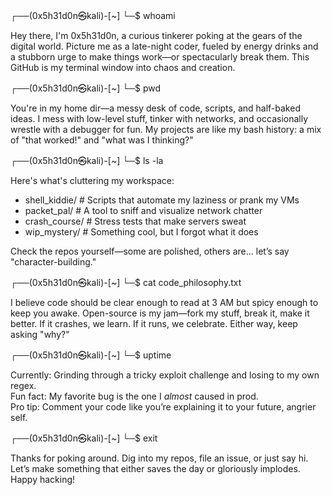 ┌──(0x5h31d0n㉿kali)-[~]
└─$ whoami

Hey there, I'm 0x5h31d0n, a curious tinkerer poking at the gears of the digital world. Picture me as a late-night coder, fueled by energy drinks and a stubborn urge to make things work—or spectacularly break them. This GitHub is my terminal window into chaos and creation.

┌──(0x5h31d0n㉿kali)-[~]
└─$ pwd

You're in my home dir—a messy desk of code, scripts, and half-baked ideas. I mess with low-level stuff, tinker with networks, and occasionally wrestle with a debugger for fun. My projects are like my bash history: a mix of "that worked!" and "what was I thinking?"

┌──(0x5h31d0n㉿kali)-[~]
└─$ ls -la

Here's what's cluttering my workspace:

- shell_kiddie/   # Scripts that automate my laziness or prank my VMs
- packet_pal/     # A tool to sniff and visualize network chatter
- crash_course/   # Stress tests that make servers sweat
- wip_mystery/    # Something cool, but I forgot what it does

Check the repos yourself—some are polished, others are... let’s say "character-building."

┌──(0x5h31d0n㉿kali)-[~]
└─$ cat code_philosophy.txt

I believe code should be clear enough to read at 3 AM but spicy enough to keep you awake. Open-source is my jam—fork my stuff, break it, make it better. If it crashes, we learn. If it runs, we celebrate. Either way, keep asking "why?"

┌──(0x5h31d0n㉿kali)-[~]
└─$ uptime

Currently: Grinding through a tricky exploit challenge and losing to my own regex.  
Fun fact: My favorite bug is the one I *almost* caused in prod.  
Pro tip: Comment your code like you’re explaining it to your future, angrier self.

┌──(0x5h31d0n㉿kali)-[~]
└─$ exit

Thanks for poking around. Dig into my repos, file an issue, or just say hi. Let’s make something that either saves the day or gloriously implodes. Happy hacking!
